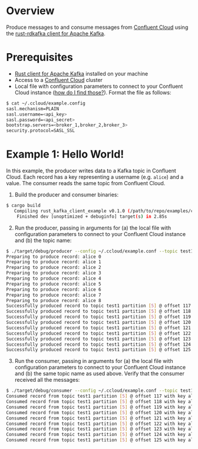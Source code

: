 # Overview

Produce messages to and consume messages from [Confluent Cloud](https://www.confluent.io/confluent-cloud/?utm_source=github&utm_medium=demo&utm_campaign=ch.examples_type.community_content.clients-ccloud) using the [rust-rdkafka client for Apache Kafka](https://github.com/fede1024/rust-rdkafka).

# Prerequisites
* [Rust client for Apache Kafka](https://github.com/fede1024/rust-rdkafka#installation) installed on your machine
* Access to a [Confluent Cloud](https://www.confluent.io/confluent-cloud/?utm_source=github&utm_medium=demo&utm_campaign=ch.examples_type.community_content.clients-ccloud) cluster
* Local file with configuration parameters to connect to your Confluent Cloud instance ([how do I find those?](https://docs.confluent.io/current/cloud/using/config-client.html#librdkafka-based-c-clients?utm_source=github&utm_medium=demo&utm_campaign=ch.examples_type.community_content.clients-ccloud)). Format the file as follows:

```bash
$ cat ~/.ccloud/example.config
sasl.mechanism=PLAIN
sasl.username=<api_key>
sasl.password=<api_secret>
bootstrap.servers=<broker_1,broker_2,broker_3>
security.protocol=SASL_SSL
```

# Example 1: Hello World!
In this example, the producer writes data to a Kafka topic in Confluent Cloud. 
Each record has a key representing a username (e.g. `alice`) and a value.
The consumer reads the same topic from Confluent Cloud.

1. Build the producer and consumer binaries:

```bash
$ cargo build
   Compiling rust_kafka_client_example v0.1.0 (/path/to/repo/examples/clients/cloud/rust)
    Finished dev [unoptimized + debuginfo] target(s) in 2.85s
```

2. Run the producer, passing in arguments for (a) the local file with configuration parameters to connect to your Confluent Cloud instance and (b) the topic name:

```bash
$ ./target/debug/producer --config ~/.ccloud/example.conf --topic test1
Preparing to produce record: alice 0
Preparing to produce record: alice 1
Preparing to produce record: alice 2
Preparing to produce record: alice 3
Preparing to produce record: alice 4
Preparing to produce record: alice 5
Preparing to produce record: alice 6
Preparing to produce record: alice 7
Preparing to produce record: alice 8
Successfully produced record to topic test1 partition [5] @ offset 117
Successfully produced record to topic test1 partition [5] @ offset 118
Successfully produced record to topic test1 partition [5] @ offset 119
Successfully produced record to topic test1 partition [5] @ offset 120
Successfully produced record to topic test1 partition [5] @ offset 121
Successfully produced record to topic test1 partition [5] @ offset 122
Successfully produced record to topic test1 partition [5] @ offset 123
Successfully produced record to topic test1 partition [5] @ offset 124
Successfully produced record to topic test1 partition [5] @ offset 125
```

3. Run the consumer, passing in arguments for (a) the local file with configuration parameters to connect to your Confluent Cloud instance and (b) the same topic name as used above. Verify that the consumer received all the messages:

```bash
$ ./target/debug/consumer --config ~/.ccloud/example.conf --topic test1
Consumed record from topic test1 partition [5] @ offset 117 with key alice and value 0
Consumed record from topic test1 partition [5] @ offset 118 with key alice and value 1
Consumed record from topic test1 partition [5] @ offset 119 with key alice and value 2
Consumed record from topic test1 partition [5] @ offset 120 with key alice and value 3
Consumed record from topic test1 partition [5] @ offset 121 with key alice and value 4
Consumed record from topic test1 partition [5] @ offset 122 with key alice and value 5
Consumed record from topic test1 partition [5] @ offset 123 with key alice and value 6
Consumed record from topic test1 partition [5] @ offset 124 with key alice and value 7
Consumed record from topic test1 partition [5] @ offset 125 with key alice and value 8
```

